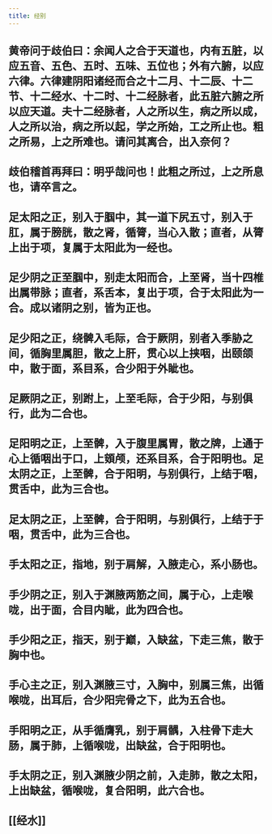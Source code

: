 ```yaml
---
title: 经别
---
```


## 黄帝问于歧伯曰：余闻人之合于天道也，内有五脏，以应五音、五色、五时、五味、五位也；外有六腑，以应六律。六律建阴阳诸经而合之十二月、十二辰、十二节、十二经水、十二时、十二经脉者，此五脏六腑之所以应天道。夫十二经脉者，人之所以生，病之所以成，人之所以治，病之所以起，学之所始，工之所止也。粗之所易，上之所难也。请问其离合，出入奈何？
## 歧伯稽首再拜曰：明乎哉问也！此粗之所过，上之所息也，请卒言之。
## 足太阳之正，别入于腘中，其一道下尻五寸，别入于肛，属于膀胱，散之肾，循膂，当心入散；直者，从膂上出于项，复属于太阳此为一经也。
## 足少阴之正至腘中，别走太阳而合，上至肾，当十四椎出属带脉；直者，系舌本，复出于项，合于太阳此为一合。成以诸阴之别，皆为正也。
## 足少阳之正，绕髀入毛际，合于厥阴，别者入季胁之间，循胸里属胆，散之上肝，贯心以上挟咽，出颐颌中，散于面，系目系，合少阳于外眦也。
## 足厥阴之正，别跗上，上至毛际，合于少阳，与别俱行，此为二合也。
## 足阳明之正，上至髀，入于腹里属胃，散之牌，上通于心上循咽出于口，上頞颅，还系目系，合于阳明也。足太阴之正，上至髀，合于阳明，与别俱行，上结于咽，贯舌中，此为三合也。
## 足太阴之正，上至髀，合于阳明，与别俱行，上结于于咽，贯舌中，此为三合也。
## 手太阳之正，指地，别于肩解，入腋走心，系小肠也。
## 手少阴之正，别入于渊腋两筋之间，属于心，上走喉咙，出于面，合目内眦，此为四合也。
## 手少阳之正，指天，别于巅，入缺盆，下走三焦，散于胸中也。
## 手心主之正，别入渊腋三寸，入胸中，别属三焦，出循喉咙，出耳后，合少阳完骨之下，此为五合也。
## 手阳明之正，从手循膺乳，别于肩髃，入柱骨下走大肠，属于肺，上循喉咙，出缺盆，合于阳明也。
## 手太阴之正，别入渊腋少阴之前，入走肺，散之太阳，上出缺盆，循喉咙，复合阳明，此六合也。
## [[经水]]
